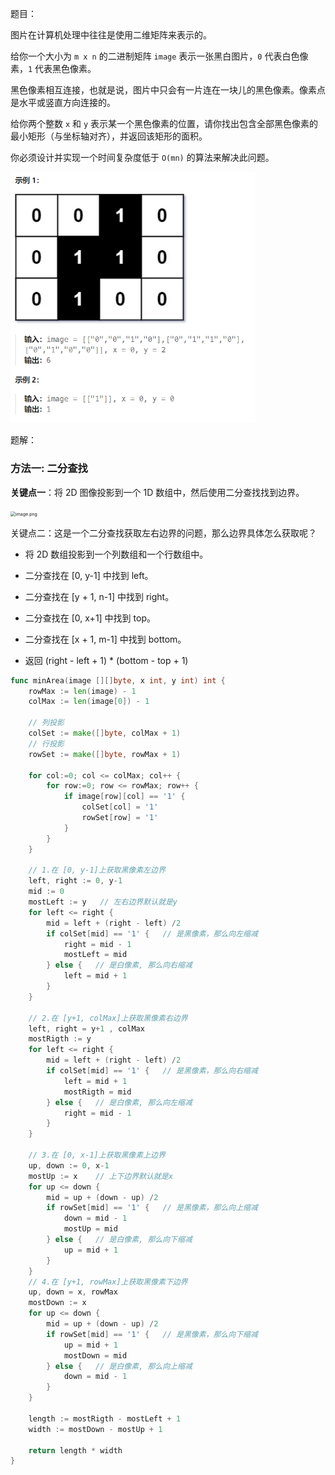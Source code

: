 题目：

图片在计算机处理中往往是使用二维矩阵来表示的。

给你一个大小为 `m x n` 的二进制矩阵 `image` 表示一张黑白图片，`0` 代表白色像素，`1` 代表黑色像素。

黑色像素相互连接，也就是说，图片中只会有一片连在一块儿的黑色像素。像素点是水平或竖直方向连接的。

给你两个整数 `x` 和 `y` 表示某一个黑色像素的位置，请你找出包含全部黑色像素的最小矩形（与坐标轴对齐），并返回该矩形的面积。

你必须设计并实现一个时间复杂度低于 `O(mn)` 的算法来解决此问题。

<img src="302.包含全部黑色像素的最小矩形.assets/image-20231002213822344.png" alt="image-20231002213822344" style="zoom: 67%;" />

题解：

### 方法一: 二分查找

**关键点一**：将 2D 图像投影到一个 1D 数组中，然后使用二分查找找到边界。

<img src="https://pic.leetcode.cn/1692173156-hXmYyE-image.png" alt="image.png" style="zoom:50%;" />

关键点二：这是一个二分查找获取左右边界的问题，那么边界具体怎么获取呢？

- 将 2D 数组投影到一个列数组和一个行数组中。

- 二分查找在 [0, y-1] 中找到 left。
- 二分查找在 [y + 1, n-1] 中找到 right。
- 二分查找在 [0, x+1] 中找到 top。
- 二分查找在 [x + 1, m-1] 中找到 bottom。
- 返回 (right - left + 1) * (bottom - top + 1)

```go
func minArea(image [][]byte, x int, y int) int {
    rowMax := len(image) - 1
    colMax := len(image[0]) - 1

    // 列投影
    colSet := make([]byte, colMax + 1)
    // 行投影
    rowSet := make([]byte, rowMax + 1)

    for col:=0; col <= colMax; col++ {
        for row:=0; row <= rowMax; row++ {
            if image[row][col] == '1' {
                colSet[col] = '1'
                rowSet[row] = '1'
            }
        }
    }

    // 1.在 [0, y-1]上获取黑像素左边界
    left, right := 0, y-1
    mid := 0
    mostLeft := y   // 左右边界默认就是y
    for left <= right {
        mid = left + (right - left) /2
        if colSet[mid] == '1' {   // 是黑像素，那么向左缩减
            right = mid - 1
            mostLeft = mid
        } else {   // 是白像素, 那么向右缩减
            left = mid + 1
        }
    }

    // 2.在 [y+1, colMax]上获取黑像素右边界
    left, right = y+1 , colMax
    mostRigth := y
    for left <= right {
        mid = left + (right - left) /2
        if colSet[mid] == '1' {   // 是黑像素，那么向右缩减
            left = mid + 1
            mostRigth = mid
        } else {   // 是白像素, 那么向左缩减
            right = mid - 1
        }
    }

    // 3.在 [0, x-1]上获取黑像素上边界
    up, down := 0, x-1
    mostUp := x    // 上下边界默认就是x
    for up <= down {
        mid = up + (down - up) /2
        if rowSet[mid] == '1' {   // 是黑像素，那么向上缩减
            down = mid - 1
            mostUp = mid
        } else {   // 是白像素, 那么向下缩减
            up = mid + 1
        }
    }
    // 4.在 [y+1, rowMax]上获取黑像素下边界 
    up, down = x, rowMax
    mostDown := x
    for up <= down {
        mid = up + (down - up) /2
        if rowSet[mid] == '1' {   // 是黑像素，那么向下缩减
            up = mid + 1
            mostDown = mid
        } else {   // 是白像素, 那么向上缩减
            down = mid - 1
        }
    }

    length := mostRigth - mostLeft + 1
    width := mostDown - mostUp + 1

    return length * width
}
```

